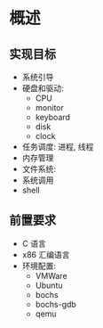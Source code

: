 # 概述

## 实现目标

- 系统引导
- 硬盘和驱动:
    - CPU
    - monitor
    - keyboard
    - disk
    - clock
- 任务调度: 进程, 线程
- 内存管理
- 文件系统:
- 系统调用
- shell

## 前置要求

- C 语言
- x86 汇编语言
- 环境配置:
    - VMWare
    - Ubuntu
    - bochs
    - bochs-gdb
    - qemu
